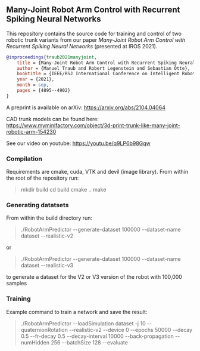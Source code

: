 ## Many-Joint Robot Arm Control with Recurrent Spiking Neural Networks

This repository contains the source code for training and control of two robotic trunk variants from our paper *Many-Joint Robot Arm Control with Recurrent Spiking Neural Networks* (presented at IROS 2021).

```bibtex
@inproceedings{traub2021manyjoint,
    title = {Many-Joint Robot Arm Control with Recurrent Spiking Neural Networks},
    author = {Manuel Traub and Robert Legenstein and Sebastian Otte},
    booktitle = {IEEE/RSJ International Conference on Intelligent Robots and Systems (IROS)},
    year = {2021},
    month = sep,
    pages = {4895--4902}
}

```

A preprint is available on arXiv:
https://arxiv.org/abs/2104.04064


CAD trunk models can be found here:
https://www.myminifactory.com/object/3d-print-trunk-like-many-joint-robotic-arm-154230

See our video on youtube:
https://youtu.be/q9LP6b98Gqw

### Compilation
Requirements are cmake, cuda, VTK and devil (image library).
From within the root of the repository run:
> mkdir build
> cd build
> cmake ..
> make

### Generating datatsets
From within the build directory run:
> ./RobotArmPredictor --generate-dataset 100000 --dataset-name dataset --realistic-v2

or

> ./RobotArmPredictor --generate-dataset 100000 --dataset-name dataset --realistic-v3

to generate a dataset for the V2 or V3 version of the robot with 100,000 samples

### Training
Example command to train a network and save the result:
> ./RobotArmPredictor --loadSimulation dataset -j 10 --quaternionRotation --realistic-v2 --device 0 --epochs 50000 --decay 0.5 --fr-decay 0.5 --decay-interval 10000 --back-propagation --numHidden 256 --batchSize 128 --evaluate

